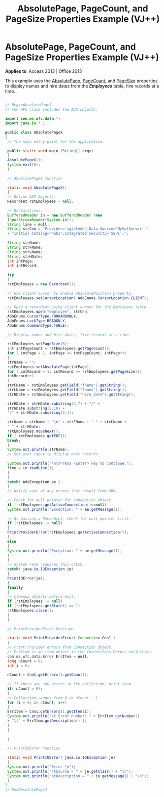 ﻿---
title: AbsolutePage, PageCount, and PageSize Properties Example (VJ++)
TOCTitle: AbsolutePage, PageCount, and PageSize Properties Example (VJ++)
ms:assetid: 6cdf3880-1d77-5826-1d7b-7bf61a886d1b
ms:mtpsurl: https://msdn.microsoft.com/library/JJ249431(v=office.15)
ms:contentKeyID: 48545480
ms.date: 09/18/2015
mtps_version: v=office.15
---

# AbsolutePage, PageCount, and PageSize Properties Example (VJ++)


**Applies to**: Access 2013 | Office 2013

This example uses the [AbsolutePage](absolutepage-property-ado.md), [PageCount](pagecount-property-ado.md), and [PageSize](pagesize-property-ado.md) properties to display names and hire dates from the ***Employees*** table, five records at a time.

```java 
 
// BeginAbsolutePageJ 
// The WFC class includes the ADO objects. 
 
import com.ms.wfc.data.*; 
import java.io.* ; 
 
public class AbsolutePageX 
{ 
 // The main entry point for the application. 
 
 public static void main (String[] args) 
 { 
 AbsolutePageX(); 
 System.exit(0); 
 } 
 
 // AbsolutePageX function 
 
 static void AbsolutePageX() 
 { 
 // Define ADO Objects. 
 Recordset rstEmployees = null; 
 
 // Declarations. 
 BufferedReader in = new BufferedReader (new 
 InputStreamReader(System.in)); 
 String line = null; 
 String strCnn = "Provider='sqloledb';Data Source='MySqlServer';" 
 + "Initial Catalog='Pubs';Integrated Security='SSPI';"; 
 
 String strName; 
 String strFName; 
 String strLName; 
 String strHDate; 
 int intPage; 
 int intRecord; 
 
 try 
 { 
 rstEmployees = new Recordset(); 
 
 // Use client cursor to enable AbsolutePosition property. 
 rstEmployees.setCursorLocation( AdoEnums.CursorLocation.CLIENT); 
 
 // Open a recordset using client cursor for the Employees table. 
 rstEmployees.open("employee", strCnn, 
 AdoEnums.CursorType.FORWARDONLY, 
 AdoEnums.LockType.READONLY, 
 AdoEnums.CommandType.TABLE); 
 
 // Display names and hire dates, five records at a time. 
 
 rstEmployees.setPageSize(5); 
 int intPageCount = rstEmployees.getPageCount(); 
 for ( intPage = 1; intPage <= intPageCount; intPage++) 
 { 
 strName = ""; 
 rstEmployees.setAbsolutePage(intPage); 
 for ( intRecord = 1; intRecord <= rstEmployees.getPageSize(); 
 intRecord++) 
 { 
 strFName = rstEmployees.getField("fname").getString(); 
 strLName = rstEmployees.getField("lname").getString(); 
 strHDate = rstEmployees.getField("hire_date").getString(); 
 
 strHDate = strHDate.substring(5,7) + "/" + 
 strHDate.substring(8,10) + 
 "/" + strHDate.substring(2,4); 
 
 strName = strName + "\n" + strFName + " " + strLName + 
 " " + strHDate; 
 rstEmployees.moveNext(); 
 if ( rstEmployees.getEOF()) 
 break; 
 } 
 System.out.println(strName); 
 // Get user input to display next records. 
 
 System.out.println("\n\nPress <Enter> key to Continue."); 
 line = in.readLine(); 
 } 
 } 
 catch( AdoException ae ) 
 { 
 // Notify user of any errors that result from ADO. 
 
 // Check for null pointer for connection object. 
 if (rstEmployees.getActiveConnection()==null) 
 System.out.println("Exception: " + ae.getMessage()); 
 
 // As passing a Recordset, check for null pointer first. 
 if (rstEmployees != null) 
 { 
 PrintProviderError(rstEmployees.getActiveConnection()); 
 } 
 else 
 { 
 System.out.println("Exception: " + ae.getMessage()); 
 } 
 } 
 // System read requires this catch. 
 catch( java.io.IOException je) 
 { 
 PrintIOError(je); 
 } 
 finally 
 { 
 // Cleanup objects before exit. 
 if (rstEmployees != null) 
 if (rstEmployees.getState() == 1) 
 rstEmployees.close(); 
 } 
 } 
 
 // PrintProviderError Function 
 
 static void PrintProviderError( Connection Cnn1 ) 
 { 
 // Print Provider errors from Connection object. 
 // ErrItem is an item object in the Connections Errors collection. 
 com.ms.wfc.data.Error ErrItem = null; 
 long nCount = 0; 
 int i = 0; 
 
 nCount = Cnn1.getErrors().getCount(); 
 
 // If there are any errors in the collection, print them. 
 if( nCount > 0); 
 { 
 // Collection ranges from 0 to nCount - 1 
 for (i = 0; i< nCount; i++) 
 { 
 ErrItem = Cnn1.getErrors().getItem(i); 
 System.out.println("\t Error number: " + ErrItem.getNumber() 
 + "\t" + ErrItem.getDescription() ); 
 } 
 } 
 
 } 
 
 //.PrintIOError Function 
 
 static void PrintIOError( java.io.IOException je) 
 { 
 System.out.println("Error \n"); 
 System.out.println("\tSource = " + je.getClass() + "\n"); 
 System.out.println("\tDescription = " + je.getMessage() + "\n"); 
 } 
} 
// EndAbsolutePageJ 
```

